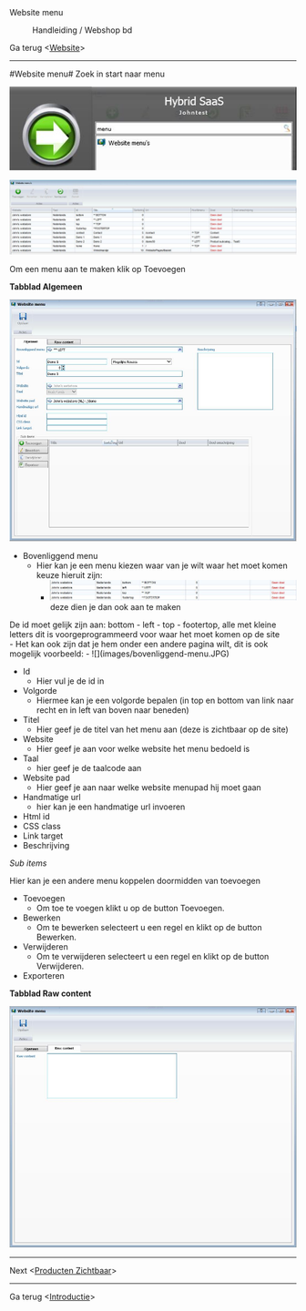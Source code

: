 <properties>
	<page>
		<title>Website menu</title>
		<description>Website menu</description>
	</page>
	<menu>
		<position>Handleiding / Webshop</position>
		<title>Website menu</title>
		<sort>bd</sort>
	</menu>
</properties>

Ga terug <[Website](http://hybridsaas.support/pages/handleiding/modules/P-Z/website/website)>

----------

#Website menu#
Zoek in start naar menu

![](images/start-website-menu.JPg)

![](images/menu.JPg)

Om een menu aan te maken klik op Toevoegen

**Tabblad Algemeen**

![](images/menu-tablad.JPG)

- Bovenliggend menu
	- Hier kan je een menu kiezen waar van je wilt waar het moet komen keuze hieruit zijn:
		- ![](images/bovenliggende-menu.JPG) deze dien je dan ook aan te maken
<div class="warning">De id moet gelijk zijn aan: bottom - left - top - footertop, alle met kleine letters dit is voorgeprogrammeerd voor waar het moet komen op de site </div>
- 		Het kan ook zijn dat je hem onder een andere pagina wilt, dit is ook mogelijk voorbeeld: 
- 		![](images/bovenliggend-menu.JPG)

- Id
	- Hier vul je de id in
- Volgorde
	- Hiermee kan je een volgorde bepalen (in top en bottom van link naar recht en in left van boven naar beneden)
- Titel
	- Hier geef je de titel van het menu aan (deze is zichtbaar op de site)
- Website
	- Hier geef je aan voor welke website het menu bedoeld is
- Taal
	- hier geef je de taalcode aan
- Website pad
	- Hier geef je aan naar welke website menupad hij moet gaan
- Handmatige url
	- hier kan je een handmatige url invoeren
- Html id
- CSS class
- Link target
- Beschrijving

*Sub items*

Hier kan je een andere menu koppelen doormidden van toevoegen

- Toevoegen
	- Om toe te voegen klikt u op de button Toevoegen.
- Bewerken
	- Om te bewerken selecteert u een regel en klikt op de button Bewerken.
- Verwijderen
	- Om te verwijderen selecteert u een regel en klikt op de button Verwijderen.
- Exporteren

**Tabblad Raw content**

![](images/menu-rawcontent.JPG)


----------

Next <[Producten Zichtbaar](http://hybridsaas.support/pages/handleiding/modules/P-Z/website/Product%20zichtbaar)>

----------

Ga terug <[Introductie](http://hybridsaas.support/pages/handleiding/modules/P-Z/website/Introductie)> 